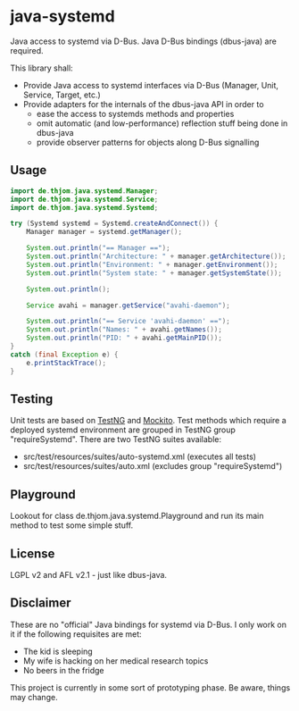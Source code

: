 # java-systemd

Java access to systemd via D-Bus. Java D-Bus bindings (dbus-java) are required.

This library shall:
- Provide Java access to systemd interfaces via D-Bus (Manager, Unit, Service, Target, etc.)
- Provide adapters for the internals of the dbus-java API in order to
    - ease the access to systemds methods and properties
    - omit automatic (and low-performance) reflection stuff being done in dbus-java
    - provide observer patterns for objects along D-Bus signalling

## Usage

```java
import de.thjom.java.systemd.Manager;
import de.thjom.java.systemd.Service;
import de.thjom.java.systemd.Systemd;

try (Systemd systemd = Systemd.createAndConnect()) {
    Manager manager = systemd.getManager();

    System.out.println("== Manager ==");
    System.out.println("Architecture: " + manager.getArchitecture());
    System.out.println("Environment: " + manager.getEnvironment());
    System.out.println("System state: " + manager.getSystemState());

    System.out.println();

    Service avahi = manager.getService("avahi-daemon");

    System.out.println("== Service 'avahi-daemon' ==");
    System.out.println("Names: " + avahi.getNames());
    System.out.println("PID: " + avahi.getMainPID());
}
catch (final Exception e) {
    e.printStackTrace();
}
```

## Testing

Unit tests are based on [TestNG](http://testng.org/doc/index.html) and [Mockito](http://mockito.org/). Test methods which require a deployed systemd environment are grouped
in TestNG group "requireSystemd". There are two TestNG suites available:
- src/test/resources/suites/auto-systemd.xml (executes all tests)
- src/test/resources/suites/auto.xml (excludes group "requireSystemd")

## Playground

Lookout for class de.thjom.java.systemd.Playground and run its main method to test some simple stuff.

## License

LGPL v2 and AFL v2.1 - just like dbus-java.

## Disclaimer

These are no "official" Java bindings for systemd via D-Bus. I only work on it if the following requisites are met:
- The kid is sleeping
- My wife is hacking on her medical research topics
- No beers in the fridge

This project is currently in some sort of prototyping phase. Be aware, things may change.
